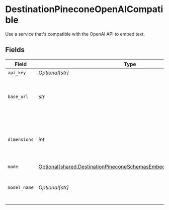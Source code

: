 # DestinationPineconeOpenAICompatible

Use a service that's compatible with the OpenAI API to embed text.


## Fields

| Field                                                                                                                                          | Type                                                                                                                                           | Required                                                                                                                                       | Description                                                                                                                                    | Example                                                                                                                                        |
| ---------------------------------------------------------------------------------------------------------------------------------------------- | ---------------------------------------------------------------------------------------------------------------------------------------------- | ---------------------------------------------------------------------------------------------------------------------------------------------- | ---------------------------------------------------------------------------------------------------------------------------------------------- | ---------------------------------------------------------------------------------------------------------------------------------------------- |
| `api_key`                                                                                                                                      | *Optional[str]*                                                                                                                                | :heavy_minus_sign:                                                                                                                             | N/A                                                                                                                                            |                                                                                                                                                |
| `base_url`                                                                                                                                     | *str*                                                                                                                                          | :heavy_check_mark:                                                                                                                             | The base URL for your OpenAI-compatible service                                                                                                | https://your-service-name.com                                                                                                                  |
| `dimensions`                                                                                                                                   | *int*                                                                                                                                          | :heavy_check_mark:                                                                                                                             | The number of dimensions the embedding model is generating                                                                                     | 1536                                                                                                                                           |
| `mode`                                                                                                                                         | [Optional[shared.DestinationPineconeSchemasEmbeddingEmbedding5Mode]](../../models/shared/destinationpineconeschemasembeddingembedding5mode.md) | :heavy_minus_sign:                                                                                                                             | N/A                                                                                                                                            |                                                                                                                                                |
| `model_name`                                                                                                                                   | *Optional[str]*                                                                                                                                | :heavy_minus_sign:                                                                                                                             | The name of the model to use for embedding                                                                                                     | text-embedding-ada-002                                                                                                                         |